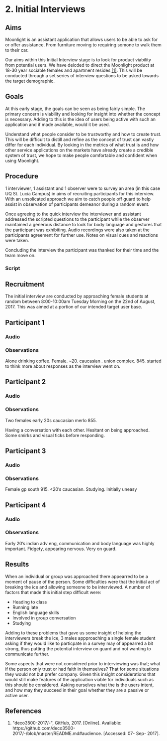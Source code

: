 <h1>2. Initial Interviews</h1>

<h2>Aims</h2>
Moonlight is an assistant application that allows users to be able to ask for or offer assistance. From furniture moving to requiring somone to walk them to their car.

Our aims within this Initial Interview stage is to look for product viability from potential users. We have deicded to direct the Moonlight product at 18-30 year sociable females and apartment resides <a href="#R1">[1]</a>. This will be conducted through a set series of interview questions to be asked towards the target demographic. 

<h2>Goals</h2>
At this early stage, the goals can be seen as being fairly simple. The primary concern is viability and looking for insight into whether the concept is necessary. Adding to this is the idea of users being active with such an application and if made available, would it be used. 

Understand what people consider to be trustworthy and how to create trust. This will be difficult to distill and refine as the concept of trust can vastly differ for each individual. By looking in the metrics of what trust is and how other service applications on the markets have already create a credible system of trust, we hope to make people comfortable and confident when using Moonlight.

<h2>Procedure</h2>
1 interviewer, 1 assistant and 1 observer were to survey an area (in this case UQ St. Lucia Campus) in aims of recruiting participants for this interview. With an unsolicated approach we aim to catch people off guard to help assist in observation of participants demeanor during a random event. 

Once agreeing to the quick interview the interviewer and assistant addressed the scripted questions to the participant while the observer maintained a generous distance to look for body language and gestures that the participant was exhibiting. Audio recordings were also taken at the participants agreement for further use. Notes on visual cues and reactions were taken. 

Concluding the interview the participant was thanked for their time and the team move on.

<h3>Script</h3>

<h2>Recruitment</h2>
The initial interview are conducted by approaching female students at random between 8:00-10:00am Tuesday Morning on the 22nd of August, 2017. This was aimed at a portion of our intended target user base.

<h2>Participant 1</h2>
<h3>Audio</h3>
<h3>Observations</h3>
Alone drinking coffee. Female. ~20. caucasian . union complex. 845. started to think more about responses as the interview went on. 

<h2>Participant 2</h2>
<h3>Audio</h3>
<h3>Observations</h3>
Two females early 20s caucasian merlo 855.

Having a conversation with each other. Hesitant on being approached. Some smirks and visual ticks before responding.

<h2>Participant 3</h2>
<h3>Audio</h3>
<h3>Observations</h3>
Female gp south 915. <20’s caucasian. Studying. Initially uneasy

<h2>Participant 4</h2>
<h3>Audio</h3>
<h3>Observations</h3>
Early 20’s indian adv eng,  communication and body language was highly important. Fidgety, appearing nervous. Very on guard.

<h2>Results</h2>
When an individual or group was approached there appearred to be a moment of pause of the person. Some difficulties were that the initial act of breaking the ice and allowing someone to be interviewed. A number of factors that made this initial step difficult were:
<ul>
<li>Heading to class</li>
<li>Running late</li>
<li>English language skills</li>
<li>Involved in group conversation</li>
<li>Studying</li>
</ul>

Adding to these problems that gave us some insight of helping the interviewers break the ice, 3 males appproaching a single female student asking if they would like to particpate in a survey may of appearred a bit strong, thus putting the potential interview on guard and not wanting to communicate further.

Some aspects that were not considered prior to interviewing was that; what if the person only trust or had faith in themselves? That for some situations they would not but prefer company. Given this insight considerations that would still make features of the application viable for individuals such as this should be considered. Asking ourselves what the is the users intent, and how may they succeed in their goal whether they are a passive or active user.

<h2>References</h2>
<ol>
<li id="R1">"deco3500-2017/-", GitHub, 2017. [Online]. Available: https://github.com/deco3500-2017/-/blob/master/README.md#audience. [Accessed: 07- Sep- 2017].</li>
